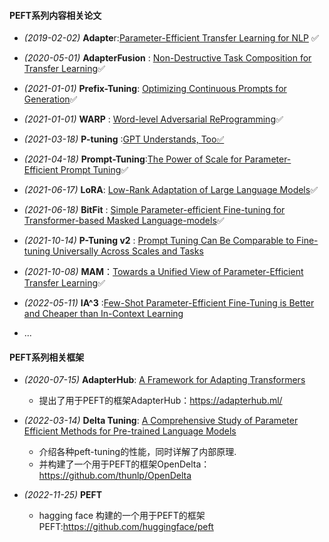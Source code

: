#### PEFT系列内容相关论文

- *(2019-02-02)* **Adapte**r:[Parameter-Efficient Transfer Learning for NLP](http://arxiv.org/abs/1902.00751) ✅
- *(2020-05-01)* **AdapterFusion** : [Non-Destructive Task Composition for Transfer Learning](http://arxiv.org/abs/2005.00247)✅

- *(2021-01-01)* **Prefix-Tuning**: [Optimizing Continuous Prompts for Generation](http://arxiv.org/abs/2101.00190)✅
- *(2021-01-01)* **WARP** : [Word-level Adversarial ReProgramming](http://arxiv.org/abs/2101.00121)✅
- *(2021-03-18)* **P-tuning** :[GPT Understands, Too✅](http://arxiv.org/abs/2103.10385)
- *(2021-04-18)* **Prompt-Tuning**:[The Power of Scale for Parameter-Efficient Prompt Tuning](http://arxiv.org/abs/2104.08691)✅
- *(2021-06-17)* **LoRA**: [Low-Rank Adaptation of Large Language Models](http://arxiv.org/abs/2106.09685)✅
- *(2021-06-18)* **BitFit** : [Simple Parameter-efficient Fine-tuning for Transformer-based Masked Language-models](http://arxiv.org/abs/2106.10199)✅
- *(2021-10-14)* **P-Tuning v2** : [Prompt Tuning Can Be Comparable to Fine-tuning Universally Across Scales and Tasks](http://arxiv.org/abs/2110.07602)
- *(2021-10-08)* **MAM**：[Towards a Unified View of Parameter-Efficient Transfer Learning](http://arxiv.org/abs/2110.04366)✅
- *(2022-05-11)* **IA^3** :[Few-Shot Parameter-Efficient Fine-Tuning is Better and Cheaper than In-Context Learning](http://arxiv.org/abs/2205.05638)
- ...

#### PEFT系列相关框架

- *(2020-07-15)* **AdapterHub**: [A Framework for Adapting Transformers](http://arxiv.org/abs/2007.07779)
  - 提出了用于PEFT的框架AdapterHub：https://adapterhub.ml/
- *(2022-03-14)* **Delta Tuning**: [A Comprehensive Study of Parameter Efficient Methods for Pre-trained Language Models](http://arxiv.org/abs/2203.06904)
  - 介绍各种peft-tuning的性能，同时详解了内部原理.
  - 并构建了一个用于PEFT的框架OpenDelta：https://github.com/thunlp/OpenDelta

- *(2022-11-25)* **PEFT**
  - hagging face 构建的一个用于PEFT的框架PEFT:https://github.com/huggingface/peft


